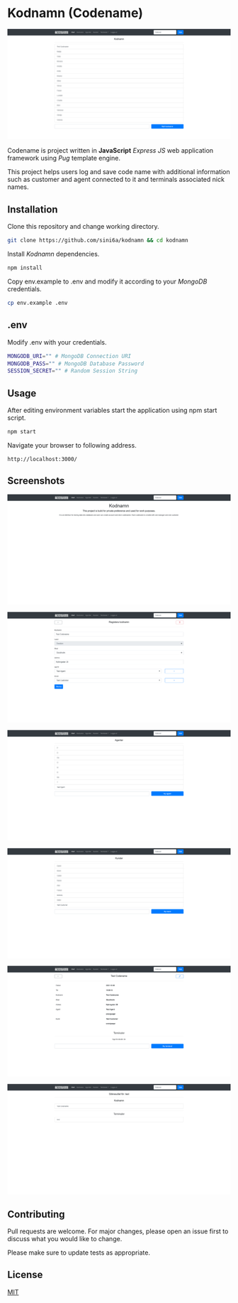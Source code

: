 # Kodnamn (Codename)

![Screenshot #6](/screenshots/6.png?raw=true "Screenshot #6")

Codename is project written in **JavaScript** *Express JS* web application framework using *Pug* template engine.

This project helps users log and save code name with additional information such as customer and agent connected to it and terminals associated nick names.


## Installation

Clone this repository and change working directory.
```bash
git clone https://github.com/sini6a/kodnamn && cd kodnamn
```

Install *Kodnamn* dependencies.
```bash
npm install
```

Copy env.example to .env and modify it according to your *MongoDB* credentials.
```bash
cp env.example .env
```


## .env

Modify .env with your credentials.
```bash
MONGODB_URI="" # MongoDB Connection URI
MONGODB_PASS="" # MongoDB Database Password
SESSION_SECRET="" # Random Session String
```

## Usage

After editing environment variables start the application using npm start script.
```bash
npm start
```

Navigate your browser to following address.
```url
http://localhost:3000/
```

## Screenshots

![Screenshot #1](/screenshots/1.png?raw=true "Screenshot #1")

![Screenshot #2](/screenshots/2.png?raw=true "Screenshot #2")

![Screenshot #3](/screenshots/3.png?raw=true "Screenshot #3")

![Screenshot #4](/screenshots/4.png?raw=true "Screenshot #4")

![Screenshot #5](/screenshots/5.png?raw=true "Screenshot #5")

![Screenshot #7](/screenshots/7.png?raw=true "Screenshot #7")

## Contributing
Pull requests are welcome. For major changes, please open an issue first to discuss what you would like to change.

Please make sure to update tests as appropriate.

## License
[MIT](LICENSE.md)
